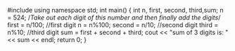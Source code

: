 #include <iostream>
using namespace std;
int main()
{
int n, first, second, third,sum;
n = 524;
/*Take out each digit of this number and then finally add the digits*/
first = n/100; //first digit
n = n%100;
second = n/10; //second digit
third = n%10; //third digit
sum = first + second + third;
cout << "sum of 3 digits is: " << sum << endl;
return 0;
}
